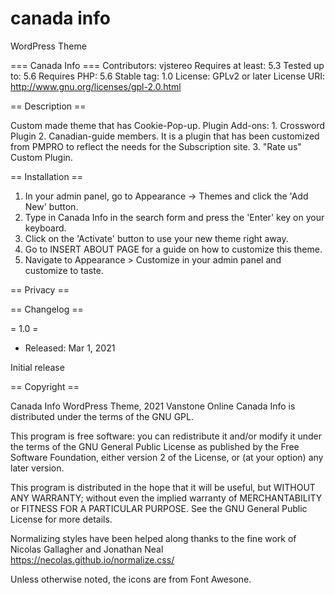 # canada info
 WordPress Theme
	
===  Canada Info ===
Contributors: vjstereo 
Requires at least: 5.3
Tested up to: 5.6
Requires PHP: 5.6
Stable tag: 1.0
License: GPLv2 or later
License URI: http://www.gnu.org/licenses/gpl-2.0.html

== Description ==


Custom made theme that has Cookie-Pop-up. 
	 Plugin Add-ons: 
	 1. Crossword Plugin
	 2. Canadian-guide members. It is a plugin that has been customized from PMPRO to reflect the needs for the Subscription site. 
	 3. "Rate us" Custom Plugin.


== Installation ==

1. In your admin panel, go to Appearance -> Themes and click the 'Add New' button.
2. Type in Canada Info in the search form and press the 'Enter' key on your keyboard.
3. Click on the 'Activate' button to use your new theme right away.
4. Go to INSERT ABOUT PAGE for a guide on how to customize this theme.
5. Navigate to Appearance > Customize in your admin panel and customize to taste.

== Privacy ==

== Changelog ==

= 1.0 =
* Released: Mar 1, 2021

Initial release

== Copyright ==

Canada Info WordPress Theme, 2021 Vanstone Online
Canada Info is distributed under the terms of the GNU GPL.

This program is free software: you can redistribute it and/or modify
it under the terms of the GNU General Public License as published by
the Free Software Foundation, either version 2 of the License, or
(at your option) any later version.

This program is distributed in the hope that it will be useful,
but WITHOUT ANY WARRANTY; without even the implied warranty of
MERCHANTABILITY or FITNESS FOR A PARTICULAR PURPOSE. See the
GNU General Public License for more details.



Normalizing styles have been helped along thanks to the fine work of
Nicolas Gallagher and Jonathan Neal https://necolas.github.io/normalize.css/

Unless otherwise noted, the icons are from Font Awesone. 



	 
